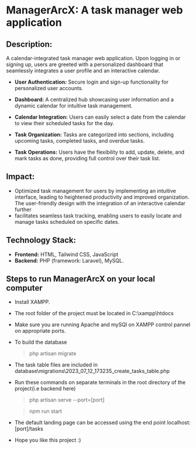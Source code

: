 # ManagerArcX: A task manager web application
## Description: 
A calendar-integrated task manager web application. Upon logging in or signing up, users are greeted
with a personalized dashboard that seamlessly integrates a user profile and an interactive calendar.

- **User Authentication:** Secure login and sign-up functionality for personalized user accounts.
  
- **Dashboard:** A centralized hub showcasing user information and a dynamic calendar for intuitive task management.

- **Calendar Integration:** Users can easily select a date from the calendar to view their scheduled tasks for the day.

- **Task Organization:** Tasks are categorized into sections, including upcoming tasks, completed tasks, and overdue tasks.

- **Task Operations:** Users have the flexibility to add, update, delete, and mark tasks as done, providing full control over their task list.

## Impact: 

- Optimized task management for users by implementing an intuitive interface, leading to heightened productivity and improved organization. The user-friendly design with the integration of an interactive calendar further
- facilitates seamless task tracking, enabling users to easily locate and manage tasks scheduled on specific dates.
  
## Technology Stack:

- **Frontend:** HTML, Tailwind CSS, JavaScript
- **Backend:** PHP (framework: Laravel), MySQL.


## Steps to run ManagerArcX on your local computer
- Install XAMPP.
- The root folder of the project must be located in C:\xampp\htdocs
- Make sure you are running Apache and mySQl on XAMPP control pannel on appropriate ports.
- To build the database
  > php artisan migrate
- The task table files are included in database\migrations\2023_07_12_173235_create_tasks_table.php
- Run these commands on separate terminals in the root directory of the project(i.e backend here)
  > php artisan serve --port=[port]
  
  > npm run start

- The default landing page can be accessed using the end point localhost:[port]/tasks
- Hope you like this project :)
